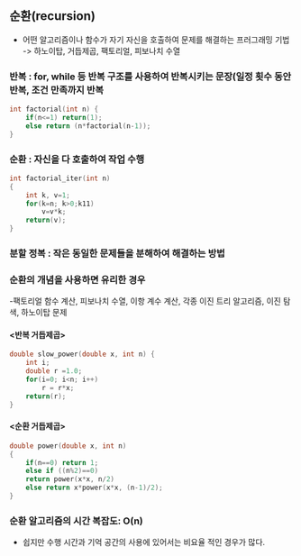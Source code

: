 ## 순환(recursion) 
  - 어떤 알고리즘이나 함수가 자기 자신을 호출하여 문제를 해결하는 프러그래밍 기법
  -> 하노이탑, 거듭제곱, 팩토리얼, 피보나치 수열

 ### 반복 :  for, while 등 반복 구조를 사용하여 반복시키는 문장(일정 횟수 동안 반복, 조건 만족까지 반복
```c
int factorial(int n) {
	if(n<=1) return(1);
	else return (n*factorial(n-1));
}
 ```
### 순환 : 자신을 다 호출하여 작업 수행
```c
int factorial_iter(int n)
{
	int k, v=1;
	for(k=n; k>0;k11)
		v=v*k;
	return(v);
}
```
### 분할 정복 : 작은 동일한 문제들을 분해하여 해결하는 방법 

### 순환의 개념을 사용하면 유리한 경우 
  -팩토리얼 함수 계산, 피보나치 수열, 이항 계수 계산, 각종 이진 트리 알고리즘, 이진 탐색, 하노이탑 문제
  
#### <반복 거듭제곱> 
```c
double slow_power(double x, int n) {
	int i;
	double r =1.0;
	for(i=0; i<n; i++)
		r = r*x;
	return(r);
}
```
#### <순환 거듭제곱>
```c
double power(double x, int n)
{
	if(n==0) return 1;
	else if ((n%2)==0)
	return power(x*x, n/2)
	else return x*power(x*x, (n-1)/2);
}
```

### 순환 알고리즘의 시간 복잡도: O(n)
  - 쉽지만 수행 시간과 기억 공간의 사용에 있어서는 비요율 적인 경우가 많다.
